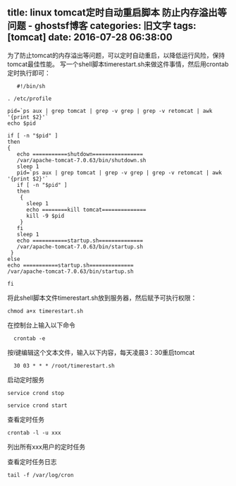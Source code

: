 title: linux tomcat定时自动重启脚本 防止内存溢出等问题 - ghostsf博客
categories: 旧文字
tags: [tomcat]
date: 2016-07-28 06:38:00
---
为了防止tomcat的内存溢出等问题，可以定时自动重启，以降低运行风险，保持tomcat最佳性能。
写一个shell脚本timerestart.sh来做这件事情，然后用crontab定时执行即可：

       #!/bin/sh  
      
    . /etc/profile  
      
    pid=`ps aux | grep tomcat | grep -v grep | grep -v retomcat | awk '{print $2}'`  
    echo $pid  
      
    if [ -n "$pid" ]  
    then  
    {  
       echo ===========shutdown================  
       /var/apache-tomcat-7.0.63/bin/shutdown.sh  
       sleep 1   
       pid=`ps aux | grep tomcat | grep -v grep | grep -v retomcat | awk '{print $2}'`  
       if [ -n "$pid" ]  
       then  
        {  
          sleep 1   
          echo ========kill tomcat==============    
          kill -9 $pid  
        }  
       fi  
       sleep 1  
       echo ===========startup.sh==============  
       /var/apache-tomcat-7.0.63/bin/startup.sh  
     }  
    else  
    echo ===========startup.sh==============  
    /var/apache-tomcat-7.0.63/bin/startup.sh  
      
    fi

将此shell脚本文件timerestart.sh放到服务器，然后赋予可执行权限：

    chmod a+x timerestart.sh

在控制台上输入以下命令

      crontab -e

按i键编辑这个文本文件，输入以下内容，每天凌晨3：30重启tomcat

      30 03 * * * /root/timerestart.sh

启动定时服务

    service crond stop
    
    service crond start

查看定时任务

    crontab -l -u xxx

列出所有xxx用户的定时任务

查看定时任务日志

    tail -f /var/log/cron 